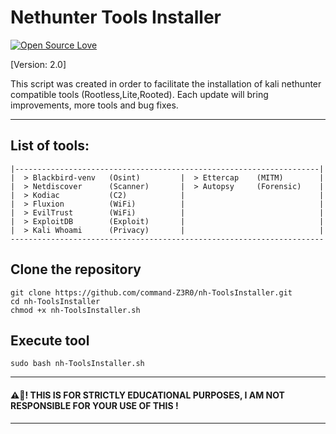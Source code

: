 # Nethunter Tools Installer
[![Open Source Love](https://badges.frapsoft.com/os/v1/open-source.svg?v=102)](https://github.com/command-z3r0?tab=repositories) 

[Version: 2.0]

This script was created in order to facilitate the installation of kali nethunter compatible tools (Rootless,Lite,Rooted). Each update will bring improvements, more tools and bug fixes.


---------------------------------------------------

## List of tools:
```shell
|--------------------------------------------------------------------| 
|  > Blackbird-venv   (Osint)         |  > Ettercap    (MITM)        |
|  > Netdiscover      (Scanner)       |  > Autopsy     (Forensic)    |
|  > Kodiac           (C2)            |                              |
|  > Fluxion          (WiFi)          |                              |             
|  > EvilTrust        (WiFi)          |                              |
|  > ExploitDB        (Exploit)       |                              |
|  > Kali Whoami      (Privacy)       |                              | 
----------------------------------------------------------------------
```



## Clone the repository
```shell
git clone https://github.com/command-Z3R0/nh-ToolsInstaller.git
cd nh-ToolsInstaller
chmod +x nh-ToolsInstaller.sh
```
## Execute tool
```shell
sudo bash nh-ToolsInstaller.sh
```

-----------------------------------------------------------------------------------------------------
#### ⚠️🚧! THIS IS FOR STRICTLY EDUCATIONAL PURPOSES, I AM NOT RESPONSIBLE FOR YOUR USE OF THIS !
------------------------------------------------------------------------------------------------------
